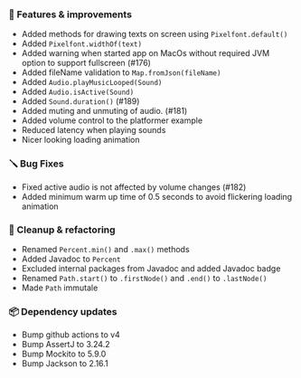 ### 🚀 Features & improvements

- Added methods for drawing texts on screen using `Pixelfont.default()`
- Added `Pixelfont.widthOf(text)`
- Added warning when started app on MacOs without required JVM option to support fullscreen (#176)
- Added fileName validation to `Map.fromJson(fileName)`
- Added `Audio.playMusicLooped(Sound)`
- Added `Audio.isActive(Sound)`
- Added `Sound.duration()` (#189)
- Added muting and unmuting of audio. (#181)
- Added volume control to the platformer example
- Reduced latency when playing sounds
- Nicer looking loading animation

### 🪛 Bug Fixes

- Fixed active audio is not affected by volume changes (#182)
- Added minimum warm up time of 0.5 seconds to avoid flickering loading animation

### 🧽 Cleanup & refactoring

- Renamed `Percent.min()` and `.max()` methods
- Added Javadoc to `Percent`
- Excluded internal packages from Javadoc and added Javadoc badge
- Renamed `Path.start()` to `.firstNode()` and `.end()` to `.lastNode()`
- Made `Path` immutale

### 📦 Dependency updates

- Bump github actions to v4
- Bump AssertJ to 3.24.2
- Bump Mockito to 5.9.0
- Bump Jackson to 2.16.1